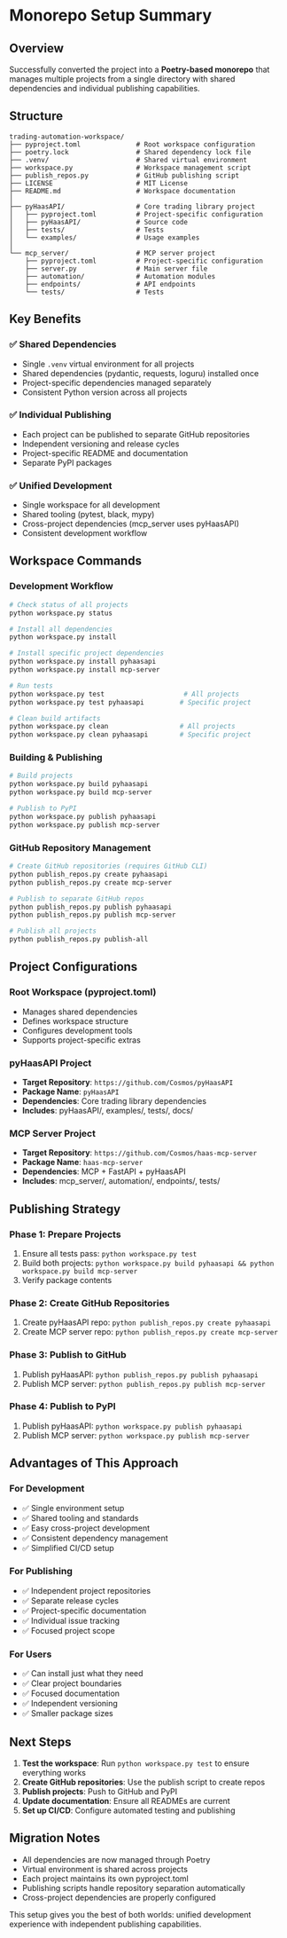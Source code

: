 # Monorepo Setup Summary

## Overview

Successfully converted the project into a **Poetry-based monorepo** that manages multiple projects from a single directory with shared dependencies and individual publishing capabilities.

## Structure

```
trading-automation-workspace/
├── pyproject.toml              # Root workspace configuration
├── poetry.lock                 # Shared dependency lock file
├── .venv/                      # Shared virtual environment
├── workspace.py                # Workspace management script
├── publish_repos.py            # GitHub publishing script
├── LICENSE                     # MIT License
├── README.md                   # Workspace documentation
│
├── pyHaasAPI/                  # Core trading library project
│   ├── pyproject.toml          # Project-specific configuration
│   ├── pyHaasAPI/              # Source code
│   ├── tests/                  # Tests
│   └── examples/               # Usage examples
│
└── mcp_server/                 # MCP server project
    ├── pyproject.toml          # Project-specific configuration
    ├── server.py               # Main server file
    ├── automation/             # Automation modules
    ├── endpoints/              # API endpoints
    └── tests/                  # Tests
```

## Key Benefits

### ✅ **Shared Dependencies**
- Single `.venv` virtual environment for all projects
- Shared dependencies (pydantic, requests, loguru) installed once
- Project-specific dependencies managed separately
- Consistent Python version across all projects

### ✅ **Individual Publishing**
- Each project can be published to separate GitHub repositories
- Independent versioning and release cycles
- Project-specific README and documentation
- Separate PyPI packages

### ✅ **Unified Development**
- Single workspace for all development
- Shared tooling (pytest, black, mypy)
- Cross-project dependencies (mcp_server uses pyHaasAPI)
- Consistent development workflow

## Workspace Commands

### **Development Workflow**
```bash
# Check status of all projects
python workspace.py status

# Install all dependencies
python workspace.py install

# Install specific project dependencies
python workspace.py install pyhaasapi
python workspace.py install mcp-server

# Run tests
python workspace.py test                    # All projects
python workspace.py test pyhaasapi         # Specific project

# Clean build artifacts
python workspace.py clean                  # All projects
python workspace.py clean pyhaasapi        # Specific project
```

### **Building & Publishing**
```bash
# Build projects
python workspace.py build pyhaasapi
python workspace.py build mcp-server

# Publish to PyPI
python workspace.py publish pyhaasapi
python workspace.py publish mcp-server
```

### **GitHub Repository Management**
```bash
# Create GitHub repositories (requires GitHub CLI)
python publish_repos.py create pyhaasapi
python publish_repos.py create mcp-server

# Publish to separate GitHub repos
python publish_repos.py publish pyhaasapi
python publish_repos.py publish mcp-server

# Publish all projects
python publish_repos.py publish-all
```

## Project Configurations

### **Root Workspace (pyproject.toml)**
- Manages shared dependencies
- Defines workspace structure
- Configures development tools
- Supports project-specific extras

### **pyHaasAPI Project**
- **Target Repository**: `https://github.com/Cosmos/pyHaasAPI`
- **Package Name**: `pyHaasAPI`
- **Dependencies**: Core trading library dependencies
- **Includes**: pyHaasAPI/, examples/, tests/, docs/

### **MCP Server Project**
- **Target Repository**: `https://github.com/Cosmos/haas-mcp-server`
- **Package Name**: `haas-mcp-server`
- **Dependencies**: MCP + FastAPI + pyHaasAPI
- **Includes**: mcp_server/, automation/, endpoints/, tests/

## Publishing Strategy

### **Phase 1: Prepare Projects**
1. Ensure all tests pass: `python workspace.py test`
2. Build both projects: `python workspace.py build pyhaasapi && python workspace.py build mcp-server`
3. Verify package contents

### **Phase 2: Create GitHub Repositories**
1. Create pyHaasAPI repo: `python publish_repos.py create pyhaasapi`
2. Create MCP server repo: `python publish_repos.py create mcp-server`

### **Phase 3: Publish to GitHub**
1. Publish pyHaasAPI: `python publish_repos.py publish pyhaasapi`
2. Publish MCP server: `python publish_repos.py publish mcp-server`

### **Phase 4: Publish to PyPI**
1. Publish pyHaasAPI: `python workspace.py publish pyhaasapi`
2. Publish MCP server: `python workspace.py publish mcp-server`

## Advantages of This Approach

### **For Development**
- ✅ Single environment setup
- ✅ Shared tooling and standards
- ✅ Easy cross-project development
- ✅ Consistent dependency management
- ✅ Simplified CI/CD setup

### **For Publishing**
- ✅ Independent project repositories
- ✅ Separate release cycles
- ✅ Project-specific documentation
- ✅ Individual issue tracking
- ✅ Focused project scope

### **For Users**
- ✅ Can install just what they need
- ✅ Clear project boundaries
- ✅ Focused documentation
- ✅ Independent versioning
- ✅ Smaller package sizes

## Next Steps

1. **Test the workspace**: Run `python workspace.py test` to ensure everything works
2. **Create GitHub repositories**: Use the publish script to create repos
3. **Publish projects**: Push to GitHub and PyPI
4. **Update documentation**: Ensure all READMEs are current
5. **Set up CI/CD**: Configure automated testing and publishing

## Migration Notes

- All dependencies are now managed through Poetry
- Virtual environment is shared across projects
- Each project maintains its own pyproject.toml
- Publishing scripts handle repository separation automatically
- Cross-project dependencies are properly configured

This setup gives you the best of both worlds: unified development experience with independent publishing capabilities.